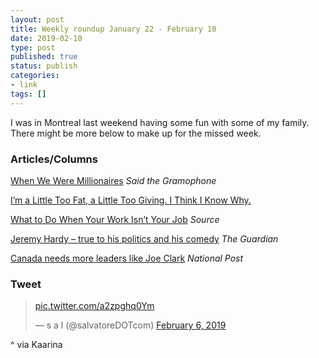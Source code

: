 ```yaml
---
layout: post
title: Weekly roundup January 22 - February 10
date: 2019-02-10
type: post
published: true
status: publish
categories:
- link
tags: []
---
```


I was in Montreal last weekend having some fun with some of my family. There might be more below to make up for the missed week.

### Articles/Columns

[When We Were Millionaires](http://www.saidthegramophone.com/archives/when_we_were_millionaires.php "When We Were Millionaires. by Sean Michaels") *Said the Gramophone*

[I’m a Little Too Fat, a Little Too Giving. I Think I Know Why.](https://medium.com/s/story/i-am-a-little-too-fat-im-a-little-too-generous-i-think-i-know-why-e97cd25b7eeb "I’m a Little Too Fat, a Little Too Giving. I Think I Know Why. By Kristine Levine")

[What to Do When Your Work Isn’t Your Job](https://source.opennews.org/articles/what-do-when-your-work-isnt-your-job/ "What to Do When Your Work Isn’t Your Job. By Julia Wolfe") *Source*

[Jeremy Hardy – true to his politics and his comedy](https://www.theguardian.com/commentisfree/2019/feb/03/jeremy-hardy-true-to-himself-and-his-comedy "Jeremy Hardy – true to his politics and his comedy. By Stephanie Merritt") *The Guardian*

[Canada needs more leaders like Joe Clark](https://nationalpost.com/opinion/canada-needs-more-leaders-like-joe-clark "Canada needs more leaders like Joe Clark. By Paul Deegan") *National Post*

### Tweet

<blockquote class="twitter-tweet" data-lang="en"><p lang="und" dir="ltr"><a href="https://t.co/a2zpghq0Ym">pic.twitter.com/a2zpghq0Ym</a></p>&mdash; s a l (@salvatoreDOTcom) <a href="https://twitter.com/salvatoreDOTcom/status/1093226103391637508?ref_src=twsrc%5Etfw">February 6, 2019</a></blockquote> <script async src="https://platform.twitter.com/widgets.js" charset="utf-8"></script> 

^ via Kaarina
